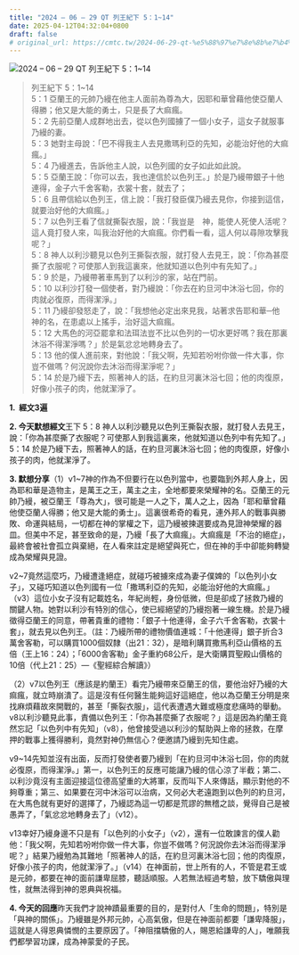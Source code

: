 ```yaml
---
title: "2024 – 06 – 29 QT 列王紀下 5：1~14"
date: 2025-04-12T04:32:04+0800
draft: false
# original_url: https://cmtc.tw/2024-06-29-qt-%e5%88%97%e7%8e%8b%e7%b4%80%e4%b8%8b-5%ef%bc%9a114
---
```


![2024 – 06 – 29 QT 列王紀下 5：1~14](/images/qt.jpg  "2024 – 06 – 29 QT 列王紀下 5：1~14")

> 列王紀下 5：1~14  
> 5：1 亞蘭王的元帥乃縵在他主人面前為尊為大，因耶和華曾藉他使亞蘭人得勝；他又是大能的勇士，只是長了大痲瘋。  
> 5：2 先前亞蘭人成群地出去，從以色列國擄了一個小女子，這女子就服事乃縵的妻。  
> 5：3 她對主母說：「巴不得我主人去見撒瑪利亞的先知，必能治好他的大痲瘋。」  
> 5：4 乃縵進去，告訴他主人說，以色列國的女子如此如此說。  
> 5：5 亞蘭王說：「你可以去，我也達信於以色列王。」於是乃縵帶銀子十他連得，金子六千舍客勒，衣裳十套，就去了；  
> 5：6 且帶信給以色列王，信上說：「我打發臣僕乃縵去見你，你接到這信，就要治好他的大痲瘋。」  
> 5：7 以色列王看了信就撕裂衣服，說：「我豈是　神，能使人死使人活呢？這人竟打發人來，叫我治好他的大痲瘋。你們看一看，這人何以尋隙攻擊我呢？」  
> 5：8 神人以利沙聽見以色列王撕裂衣服，就打發人去見王，說：「你為甚麼撕了衣服呢？可使那人到我這裏來，他就知道以色列中有先知了。」  
> 5：9 於是，乃縵帶著車馬到了以利沙的家，站在門前。  
> 5：10 以利沙打發一個使者，對乃縵說：「你去在約旦河中沐浴七回，你的肉就必復原，而得潔淨。」  
> 5：11 乃縵卻發怒走了，說：「我想他必定出來見我，站著求告耶和華─他　神的名，在患處以上搖手，治好這大痲瘋。  
> 5：12 大馬色的河亞罷拿和法珥法豈不比以色列的一切水更好嗎？我在那裏沐浴不得潔淨嗎？」於是氣忿忿地轉身去了。  
> 5：13 他的僕人進前來，對他說：「我父啊，先知若吩咐你做一件大事，你豈不做嗎？何況說你去沐浴而得潔淨呢？」  
> 5：14 於是乃縵下去，照著神人的話，在約旦河裏沐浴七回；他的肉復原，好像小孩子的肉，他就潔淨了。

**1.  經文3遍**

**2. 今天默想經文**王下 5：8 神人以利沙聽見以色列王撕裂衣服，就打發人去見王，說：「你為甚麼撕了衣服呢？可使那人到我這裏來，他就知道以色列中有先知了。」  
5：14 於是乃縵下去，照著神人的話，在約旦河裏沐浴七回；他的肉復原，好像小孩子的肉，他就潔淨了。

**3. 默想分享**（1）v1~7神的作為不但要行在以色列當中，也要臨到外邦人身上，因為耶和華是造物主，是萬王之王，萬主之主，全地都要來榮耀神的名。亞蘭王的元帥乃縵，被亞蘭王「尊為大」，很可能是一人之下，萬人之上，因為「耶和華曾藉他使亞蘭人得勝；他又是大能的勇士」。這裏很希奇的看見，連外邦人的戰事與勝敗、命運與結局，一切都在神的掌權之下，這乃縵被揀選要成為見證神榮耀的器皿。但美中不足，甚至致命的是，乃縵「長了大痲瘋」。大痲瘋是「不治的絕症」，最終會被社會孤立與棄絕，在人看來註定是絕望與死亡，但在神的手中卻能夠轉變成為榮耀與見證。

v2~7竟然這麼巧，乃縵遭逢絕症，就碰巧被擄來成為妻子僕婢的「以色列小女子」，又碰巧知道以色列國有一位「撒瑪利亞的先知，必能治好他的大痲瘋。」（v3）這位小女子沒有記載姓名，年紀尚輕，身份低微，但是卻成了拯救乃縵的關鍵人物。她對以利沙有特別的信心，使已經絕望的乃縵抱著一線生機。於是乃縵徵得亞蘭王的同意，帶著貴重的禮物：「銀子十他連得，金子六千舍客勒，衣裳十套」，就去見以色列王。（註：乃縵所帶的禮物價值連城：「十他連得」銀子折合3萬舍客勒，可以購買1000個奴隸（出21：32），是暗利購買撒馬利亞山價格的五倍（王上16：24）；「6000舎客勒」金子重約68公斤，是大衛購買聖殿山價格的10倍（代上21：25）—《聖經綜合解讀》）

（2）v7以色列王（應該是約蘭王）看完乃縵帶來亞蘭王的信，要他治好乃縵的大痲瘋，就立時崩潰了。這是沒有任何醫生能夠這好這絕症，他以為亞蘭王分明是來找麻煩藉故來開戰的，甚至「撕裂衣服」，這代表遭遇大難或極度悲痛時的舉動。v8以利沙聽見此事，責備以色列王：「你為甚麼撕了衣服呢？」這是因為約蘭王竟然忘記「以色列中有先知」（v8），他曾接受過以利沙的幫助與上帝的拯救，在摩押的戰事上獲得勝利，竟然對神仍無信心？便邀請乃縵到先知住處。

v9~14先知並沒有出面，反而打發使者要乃縵到「在約旦河中沐浴七回，你的肉就必復原，而得潔淨。」第一，以色列王的反應可能讓乃縵的信心涼了半截；第二、以利沙竟沒有主面迎接這位德高望重的大將軍，反而叫下人來傳話，顯示對他的不夠尊重；第三、如果要在河中沐浴可以治病，又何必大老遠跑到以色列的約旦河，在大馬色就有更好的選擇了，乃縵認為這一切都是荒謬的無稽之談，覺得自己是被愚弄了，「氣忿忿地轉身去了」（v12）。

v13幸好乃縵身邊不只是有「以色列的小女子」（v2），還有一位敢諫言的僕人勸他：「我父啊，先知若吩咐你做一件大事，你豈不做嗎？何況說你去沐浴而得潔淨呢？」結果乃縵勉為其難地「照著神人的話，在約旦河裏沐浴七回；他的肉復原，好像小孩子的肉，他就潔淨了。」（v14）在神面前，世上所有的人，不管是君王或是元帥，都要在神的面前謙卑屈膝，聽話順服。人若無法經過考驗，放下驕傲與理性，就無法得到神的恩典與祝福。

**4. 今天的回應**昨天我們才說神蹟最重要的目的，是對付人「生命的問題」，特別是「與神的關係」。乃縵雖是外邦元帥，心高氣傲，但是在神面前都要「謙卑降服」，這就是人得恩典憐憫的主要原因了。「神阻擋驕傲的人，賜恩給謙卑的人」，唯願我們都學習功課，成為神蒙愛的子民。